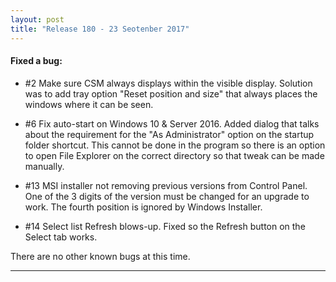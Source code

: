 ```yaml
---
layout: post
title: "Release 180 - 23 Seotenber 2017"
---
```

#### Fixed a bug:
 * #2 Make sure CSM always displays within the visible display. Solution was to add tray option 
   "Reset position and size" that always places the windows where it can be seen.

 * #6 Fix auto-start on Windows 10 & Server 2016. Added dialog that talks about the requirement for
   the "As Administrator" option on the startup folder shortcut. This cannot be done in the program
   so there is an option to open File Explorer on the correct directory so that tweak can be made
   manually.
   
 * #13 MSI installer not removing previous versions from Control Panel. One of the 3 digits of the
   version must be changed for an upgrade to work. The fourth position is ignored by Windows Installer.

 * #14 Select list Refresh blows-up. Fixed so the Refresh button on the Select tab works.
 
There are no other known bugs at this time.

---